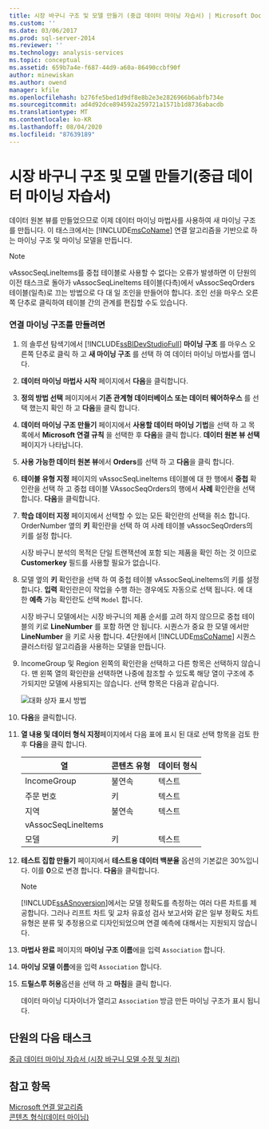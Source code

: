 ```yaml
---
title: 시장 바구니 구조 및 모델 만들기 (중급 데이터 마이닝 자습서) | Microsoft Docs
ms.custom: ''
ms.date: 03/06/2017
ms.prod: sql-server-2014
ms.reviewer: ''
ms.technology: analysis-services
ms.topic: conceptual
ms.assetid: 659b7a4e-f687-44d9-a60a-86490ccbf90f
author: minewiskan
ms.author: owend
manager: kfile
ms.openlocfilehash: b276fe5bed1d9df8e8b2e3e2826966b6abfb734e
ms.sourcegitcommit: ad4d92dce894592a259721a1571b1d8736abacdb
ms.translationtype: MT
ms.contentlocale: ko-KR
ms.lasthandoff: 08/04/2020
ms.locfileid: "87639189"
---
```

# <a name="creating-a-market-basket-structure-and-model-intermediate-data-mining-tutorial"></a>시장 바구니 구조 및 모델 만들기(중급 데이터 마이닝 자습서)
  데이터 원본 뷰를 만들었으므로 이제 데이터 마이닝 마법사를 사용하여 새 마이닝 구조를 만듭니다. 이 태스크에서는 [!INCLUDE[msCoName](../includes/msconame-md.md)] 연결 알고리즘을 기반으로 하는 마이닝 구조 및 마이닝 모델을 만듭니다.  
  
> [!NOTE]  
>  vAssocSeqLineItems를 중첩 테이블로 사용할 수 없다는 오류가 발생하면 이 단원의 이전 태스크로 돌아가 vAssocSeqLineItems 테이블(다측)에서 vAssocSeqOrders 테이블(일측)로 끄는 방법으로 다 대 일 조인을 만들어야 합니다. 조인 선을 마우스 오른쪽 단추로 클릭하여 테이블 간의 관계를 편집할 수도 있습니다.  
  
### <a name="to-create-an-association-mining-structure"></a>연결 마이닝 구조를 만들려면  
  
1.  의 솔루션 탐색기에서 [!INCLUDE[ssBIDevStudioFull](../includes/ssbidevstudiofull-md.md)] **마이닝 구조** 를 마우스 오른쪽 단추로 클릭 하 고 **새 마이닝 구조** 를 선택 하 여 데이터 마이닝 마법사를 엽니다.  
  
2.  **데이터 마이닝 마법사 시작** 페이지에서 **다음**을 클릭합니다.  
  
3.  **정의 방법 선택** 페이지에서 **기존 관계형 데이터베이스 또는 데이터 웨어하우스** 를 선택 했는지 확인 하 고 **다음**을 클릭 합니다.  
  
4.  **데이터 마이닝 구조 만들기** 페이지에서 **사용할 데이터 마이닝 기법**을 선택 하 고 목록에서 **Microsoft 연결 규칙** 을 선택한 후 **다음**을 클릭 합니다. **데이터 원본 뷰 선택** 페이지가 나타납니다.  
  
5.  **사용 가능한 데이터 원본 뷰**에서 **Orders**를 선택 하 고 **다음**을 클릭 합니다.  
  
6.  **테이블 유형 지정** 페이지의 vAssocSeqLineItems 테이블에 대 한 행에서 **중첩** 확인란을 선택 하 고 중첩 테이블 VAssocSeqOrders의 행에서 **사례** 확인란을 선택 합니다. **다음**을 클릭합니다.  
  
7.  **학습 데이터 지정** 페이지에서 선택할 수 있는 모든 확인란의 선택을 취소 합니다. OrderNumber 옆의 **키** 확인란을 선택 하 여 사례 테이블 vAssocSeqOrders의 키를 설정 합니다.  
  
     시장 바구니 분석의 목적은 단일 트랜잭션에 포함 되는 제품을 확인 하는 것 이므로 **Customerkey** 필드를 사용할 필요가 없습니다.  
  
8.  모델 옆의 **키** 확인란을 선택 하 여 중첩 테이블 vAssocSeqLineItems의 키를 설정 합니다. **입력** 확인란은이 작업을 수행 하는 경우에도 자동으로 선택 됩니다. 에 대 한 **예측** 가능 확인란도 선택 `Model` 합니다.  
  
     시장 바구니 모델에서는 시장 바구니의 제품 순서를 고려 하지 않으므로 중첩 테이블의 키로 **LineNumber** 를 포함 하면 안 됩니다. 시퀀스가 중요 한 모델 에서만 **LineNumber** 을 키로 사용 합니다. 4단원에서 [!INCLUDE[msCoName](../includes/msconame-md.md)] 시퀀스 클러스터링 알고리즘을 사용하는 모델을 만듭니다.  
  
9. IncomeGroup 및 Region 왼쪽의 확인란을 선택하고 다른 항목은 선택하지 않습니다. 맨 왼쪽 열의 확인란을 선택하면 나중에 참조할 수 있도록 해당 열이 구조에 추가되지만 모델에 사용되지는 않습니다. 선택 항목은 다음과 같습니다.  
  
     ![대화 상자 표시 방법](../../2014/tutorials/media/tutorial-configassocmodel.gif "대화 상자 표시 방법")  
  
10. **다음**을 클릭합니다.  
  
11. **열 내용 및 데이터 형식 지정**페이지에서 다음 표에 표시 된 대로 선택 항목을 검토 한 후 **다음**을 클릭 합니다.  
  
    |열|콘텐츠 유형|데이터 형식|  
    |-------------|------------------|---------------|  
    |IncomeGroup|불연속|텍스트|  
    |주문 번호|키|텍스트|  
    |지역|불연속|텍스트|  
    |vAssocSeqLineItems|||  
    |모델|키|텍스트|  
  
12. **테스트 집합 만들기** 페이지에서 **테스트용 데이터 백분율** 옵션의 기본값은 30%입니다. 이를 **0**으로 변경 합니다. **다음**을 클릭합니다.  
  
    > [!NOTE]  
    >  [!INCLUDE[ssASnoversion](../includes/ssasnoversion-md.md)]에서는 모델 정확도를 측정하는 여러 다른 차트를 제공합니다. 그러나 리프트 차트 및 교차 유효성 검사 보고서와 같은 일부 정확도 차트 유형은 분류 및 추정용으로 디자인되었으며 연결 예측에 대해서는 지원되지 않습니다.  
  
13. **마법사 완료** 페이지의 **마이닝 구조 이름**에을 입력 `Association` 합니다.  
  
14. **마이닝 모델 이름**에을 입력 `Association` 합니다.  
  
15. **드릴스루 허용**옵션을 선택 하 고 **마침**을 클릭 합니다.  
  
     데이터 마이닝 디자이너가 열리고 `Association` 방금 만든 마이닝 구조가 표시 됩니다.  
  
## <a name="next-task-in-lesson"></a>단원의 다음 태스크  
 [중급 데이터 마이닝 자습서 &#40;시장 바구니 모델 수정 및 처리&#41;](../../2014/tutorials/modify-process-market-basket-model-intermediate-data-mining-tutorial.md)  
  
## <a name="see-also"></a>참고 항목  
 [Microsoft 연결 알고리즘](../../2014/analysis-services/data-mining/microsoft-association-algorithm.md)   
 [콘텐츠 형식&#40;데이터 마이닝&#41;](../../2014/analysis-services/data-mining/content-types-data-mining.md)  
  
  
